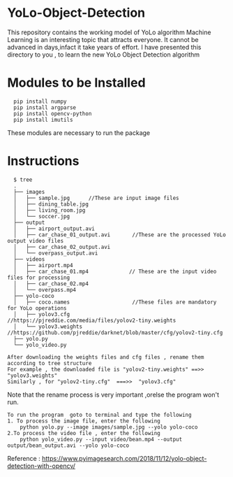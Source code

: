 # YoLo-Object-Detection
This repository contains the working model of YoLo algorithm 
Machine Learning is an interesting topic that attracts everyone. It cannot be advanced in days,infact it take years of effort.
I have presented this directory to you , to learn the new YoLo Object Detection algorithm
# Modules to be  Installed
      pip install numpy
      pip install argparse
      pip install opencv-python 
      pip install imutils
  These modules are necessary to run the package 
 
# Instructions 
      $ tree   
      .
      ├── images
      │   ├── sample.jpg      //These are input image files 
      │   ├── dining_table.jpg
      │   ├── living_room.jpg
      │   └── soccer.jpg
      ├── output 
      │   ├── airport_output.avi
      │   ├── car_chase_01_output.avi       //These are the processed YoLo output video files
      │   ├── car_chase_02_output.avi
      │   └── overpass_output.avi
      ├── videos
      │   ├── airport.mp4
      │   ├── car_chase_01.mp4             // These are the input video files for processing
      │   ├── car_chase_02.mp4
      │   └── overpass.mp4
      ├── yolo-coco
      │   ├── coco.names                    //These files are mandatory for YoLo operations
      │   ├── yolov3.cfg                    //https://pjreddie.com/media/files/yolov2-tiny.weights     
      │   └── yolov3.weights                //https://github.com/pjreddie/darknet/blob/master/cfg/yolov2-tiny.cfg
      ├── yolo.py
      └── yolo_video.py

  	After downloading the weights files and cfg files , rename them according to tree structure 
  	For example , the downloaded file is "yolov2-tiny.weights" ==>> "yolov3.weights"
  	Similarly , for "yolov2-tiny.cfg"  ===>>  "yolov3.cfg"
 
Note that the rename process is very important ,orelse the program won't run.

	To run the program  goto to terminal and type the following
	1. To process the image file, enter the following
		python yolo.py --image images/sample.jpg --yolo yolo-coco
	2.To process the video file , enter the following
		python yolo_video.py --input video/bean.mp4 --output output/bean_output.avi --yolo yolo-coco
Reference : https://www.pyimagesearch.com/2018/11/12/yolo-object-detection-with-opencv/ 
